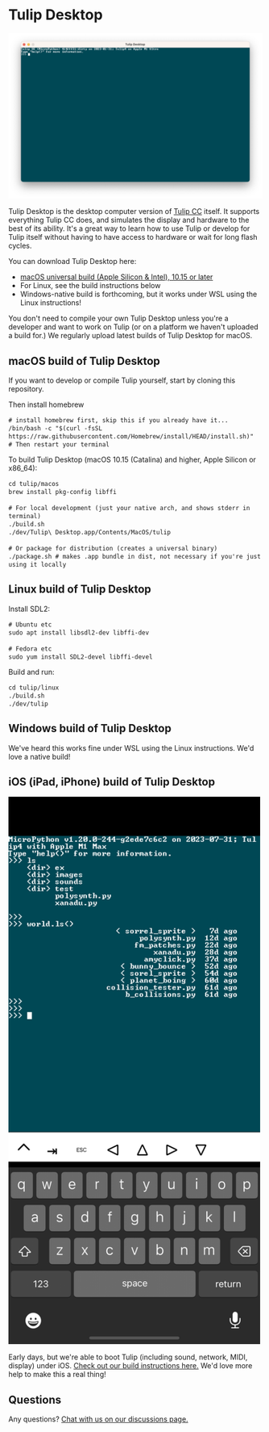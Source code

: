 # Tulip Desktop

![Tulip Desktop](https://raw.githubusercontent.com/bwhitman/tulipcc/main/docs/pics/desktop.png)

Tulip Desktop is the desktop computer version of [Tulip CC](../README.md) itself. It supports everything Tulip CC does, and simulates the display and hardware to the best of its ability. It's a great way to learn how to use Tulip or develop for Tulip itself without having to have access to hardware or wait for long flash cycles. 

You can download Tulip Desktop here:

 * [macOS universal build (Apple Silicon & Intel), 10.15 or later](https://github.com/bwhitman/tulipcc/releases/download/v0.3/Tulip_Desktop.dmg)
 * For Linux, see the build instructions below
 * Windows-native build is forthcoming, but it works under WSL using the Linux instructions!

You don't need to compile your own Tulip Desktop unless you're a developer and want to work on Tulip (or on a platform we haven't uploaded a build for.) We regularly upload latest builds of Tulip Desktop for macOS.

## macOS build of Tulip Desktop 

If you want to develop or compile Tulip yourself, start by cloning this repository. 

Then install homebrew

```
# install homebrew first, skip this if you already have it...
/bin/bash -c "$(curl -fsSL https://raw.githubusercontent.com/Homebrew/install/HEAD/install.sh)"
# Then restart your terminal
```

To build Tulip Desktop (macOS 10.15 (Catalina) and higher, Apple Silicon or x86_64):

```
cd tulip/macos
brew install pkg-config libffi

# For local development (just your native arch, and shows stderr in terminal)
./build.sh
./dev/Tulip\ Desktop.app/Contents/MacOS/tulip

# Or package for distribution (creates a universal binary)
./package.sh # makes .app bundle in dist, not necessary if you're just using it locally
```

## Linux build of Tulip Desktop

Install SDL2:

```
# Ubuntu etc
sudo apt install libsdl2-dev libffi-dev

# Fedora etc
sudo yum install SDL2-devel libffi-devel
```

Build and run:

```
cd tulip/linux
./build.sh
./dev/tulip
```

## Windows build of Tulip Desktop

We've heard this works fine under WSL using the Linux instructions. We'd love a native build! 

## iOS (iPad, iPhone) build of Tulip Desktop

<img src="pics/ios_1.png" alt="alt text" width="500">

Early days, but we're able to boot Tulip (including sound, network, MIDI, display) under iOS. [Check out our build instructions here.](../tulip/ios/README.md) We'd love more help to make this a real thing!


## Questions

Any questions? [Chat with us on our discussions page.](https://github.com/bwhitman/tulipcc/discussions)
